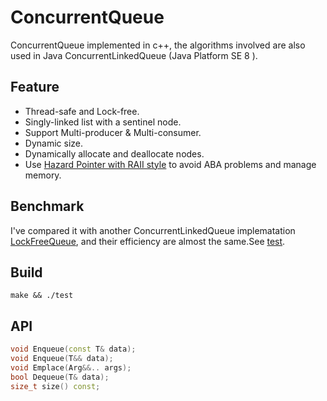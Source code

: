 # ConcurrentQueue
 ConcurrentQueue implemented in c++, the algorithms involved are also used in Java ConcurrentLinkedQueue (Java Platform SE 8 ).
## Feature
  * Thread-safe and Lock-free. 
  * Singly-linked list with a sentinel node.
  * Support Multi-producer & Multi-consumer.
  * Dynamic size.  
  * Dynamically allocate and deallocate nodes. 
  * Use [Hazard Pointer with RAII style](https://github.com/bhhbazinga/HazardPointer) to avoid ABA problems and manage memory.
## Benchmark
I've compared it with another ConcurrentLinkedQueue implematation [LockFreeQueue](https://github.com/bhhbazinga/LockFreeQueue), and their efficiency are almost the same.See [test](test.cc). 
## Build
```
make && ./test
```
## API
```C++
void Enqueue(const T& data);
void Enqueue(T&& data);
void Emplace(Arg&&.. args);
bool Dequeue(T& data);
size_t size() const;
```

